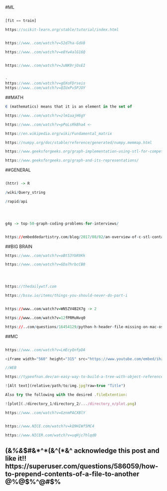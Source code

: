 #ML

```javascript

[fit == train]

https://scikit-learn.org/stable/tutorial/index.html


https://www..com/watch?v=52d7ha-GdV8

https://www..com/watch?v=e8Yw4alG16Q


https://www..com/watch?v=JuNK9rjOsEI


-
https://www..com/watch?v=gOXoFDrseis
https://www..com/watch?v=QIUxPv5PJOY

```


##MATH
```javascript
∈ (mathematics) means that it is an element in the set of

https://www..com/watch?v=zlm1aajH6gY

https://www..com/watch?v=pPoLsRkBha4 <- 

https://en.wikipedia.org/wiki/Fundamental_matrix

https://numpy.org/doc/stable/reference/generated/numpy.memmap.html

https://www.geeksforgeeks.org/graph-implementation-using-stl-for-competitive-programming-set-1-dfs-of-unweighted-and-undirected/

https://www.geeksforgeeks.org/graph-and-its-representations/
```


##GENERAL

```R

(httr) -> R

/wiki/Query_string

/rapid/api




g4g -> top-50-graph-coding-problems-for-interviews/


https://embeddedartistry.com/blog/2017/08/02/an-overview-of-c-stl-containers/
```

##BIG BRAIN
```javascript
https://www..com/watch?v=oBt53YbR9Kk

https://www..com/watch?v=GDa7hrbcCB8




https://thedailywtf.com

https://bssw.io/items/things-you-should-never-do-part-i

```


```R

https://www..com/watch?v=WN5ZV4B2X7g -> 2

https://www..com/watch?v=12fPRMuNvq0

https://..com/questions/16454129/python-h-header-file-missing-on-mac-os-x-10-6 -> s1

```

##MC

```javascript

https://www..com/watch?v=LmEcyQnfpDA

<iframe width="560" height="315" src="https://www.youtube.com/embed/ihz2WY-E2C8" title="YouTube video player" frameborder="0" allow="accelerometer; autoplay; clipboard-write; encrypted-media; gyroscope; picture-in-picture" allowfullscreen></iframe>

```
```javascript
//WEB

https://typeofnan.dev/an-easy-way-to-build-a-tree-with-object-references/

```


```javascript
![Alt text](relative/path/to/img.jpg?raw=true "Title")

Also try the following with the desired .fileExtention:

![plot](./directory_1/directory_2/.../directory_n/plot.png)

```

```javascript
https://www..com/watch?v=GznmPACXBlY
```

```javascript

https://www.NICE.com/watch?v=kQ9HIWf5MC4

https://www.NICER.com/watch?v=uqHjc7hlqd0

```

## (&*%&*$#&*^*(&^(*&^ acknowledge this post and like it!! https://superuser.com/questions/586059/how-to-prepend-contents-of-a-file-to-another @%@$%^@#$%
